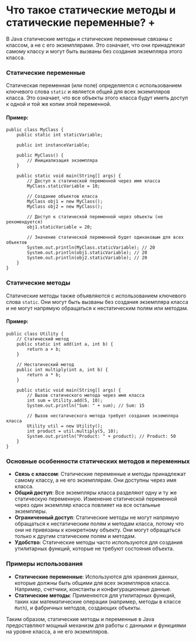 # Что такое статические методы и статические переменные? +

В Java статические методы и статические переменные связаны с классом, а не с его экземплярами. Это означает, что они принадлежат самому классу и могут быть вызваны без создания экземпляра этого класса.

### Статические переменные

Статическая переменная (или поле) определяется с использованием ключевого слова `static` и является общей для всех экземпляров класса. Это означает, что все объекты этого класса будут иметь доступ к одной и той же копии этой переменной.

#### Пример:

```
public class MyClass {
    public static int staticVariable;
    
    public int instanceVariable;
    
    public MyClass() {
        // Инициализация экземпляра
    }
    
    public static void main(String[] args) {
        // Доступ к статической переменной через имя класса
        MyClass.staticVariable = 10;
        
        // Создание объектов класса
        MyClass obj1 = new MyClass();
        MyClass obj2 = new MyClass();
        
        // Доступ к статической переменной через объекты (не рекомендуется)
        obj1.staticVariable = 20;
        
        // Значение статической переменной будет одинаковым для всех объектов
        System.out.println(MyClass.staticVariable); // 20
        System.out.println(obj1.staticVariable); // 20
        System.out.println(obj2.staticVariable); // 20
    }
}
```

### Статические методы

Статические методы также объявляются с использованием ключевого слова `static`. Они могут быть вызваны без создания экземпляра класса и не могут напрямую обращаться к нестатическим полям или методам.

#### Пример:

```
public class Utility {
    // Статический метод
    public static int add(int a, int b) {
        return a + b;
    }
    
    // Нестатический метод
    public int multiply(int a, int b) {
        return a * b;
    }
    
    public static void main(String[] args) {
        // Вызов статического метода через имя класса
        int sum = Utility.add(5, 10);
        System.out.println("Sum: " + sum); // Sum: 15
        
        // Вызов нестатического метода требует создания экземпляра класса
        Utility util = new Utility();
        int product = util.multiply(5, 10);
        System.out.println("Product: " + product); // Product: 50
    }
}
```

### Основные особенности статических методов и переменных

- **Связь с классом**: Статические переменные и методы принадлежат самому классу, а не его экземплярам. Они доступны через имя класса.
- **Общий доступ**: Все экземпляры класса разделяют одну и ту же статическую переменную. Изменение статической переменной через один экземпляр класса повлияет на все остальные экземпляры.
- **Ограниченный доступ**: Статические методы не могут напрямую обращаться к нестатическим полям и методам класса, потому что они не привязаны к конкретному объекту. Они могут обращаться только к другим статическим полям и методам.
- **Удобство**: Статические методы часто используются для создания утилитарных функций, которые не требуют состояния объекта.

### Примеры использования

- **Статические переменные**: Используются для хранения данных, которые должны быть общими для всех экземпляров класса. Например, счетчики, константы и конфигурационные данные.
- **Статические методы**: Применяются для утилитарных функций, таких как математические операции (например, методы в классе `Math`), и фабричных методов, создающих объекты.

Таким образом, статические методы и переменные в Java предоставляют мощный механизм для работы с данными и функциями на уровне класса, а не его экземпляров.